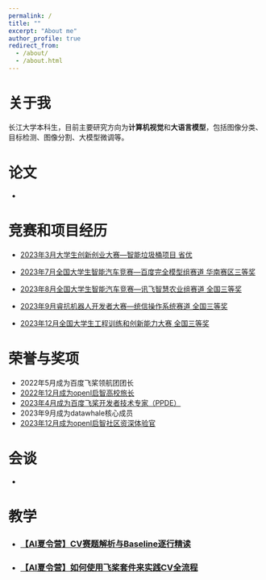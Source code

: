```yaml
---
permalink: /
title: ""
excerpt: "About me"
author_profile: true
redirect_from: 
  - /about/
  - /about.html
---
```


# 关于我

长江大学本科生，目前主要研究方向为**计算机视觉**和**大语言模型**，包括图像分类、目标检测、图像分割、大模型微调等。



# 论文

* 



# 竞赛和项目经历

- [2023年3月大学生创新创业大赛—智能垃圾桶项目 省优](a-strong-python.github.io/images/大创.png)

- [2023年7月全国大学生智能汽车竞赛—百度完全模型组赛道 华南赛区三等奖]()

- [2023年8月全国大学生智能汽车竞赛—讯飞智慧农业组赛道 全国三等奖]()

- [2023年9月睿抗机器人开发者大赛—统信操作系统赛道 全国三等奖]()

- [2023年12月全国大学生工程训练和创新能力大赛 全国三等奖]()

  

# 荣誉与奖项

- 2022年5月成为百度飞桨领航团团长
- [2022年12月成为openI启智高校旅长]()
- [2023年4月成为百度飞桨开发者技术专家（PPDE）]()
- 2023年9月成为datawhale核心成员
- [2023年12月成为openI启智社区资深体验官]()



# 会谈

- 



# 教学

* ### [【AI夏令营】CV赛题解析与Baseline逐行精读](https://www.bilibili.com/video/BV1pm4y1L7H4/?share_source=copy_web&vd_source=493ab3e4a75cb0cad442663e7fbe178b)

- ### [【AI夏令营】如何使用飞桨套件来实践CV全流程](https://www.bilibili.com/video/BV1ku411G7M9/?share_source=copy_web&vd_source=493ab3e4a75cb0cad442663e7fbe178b)


